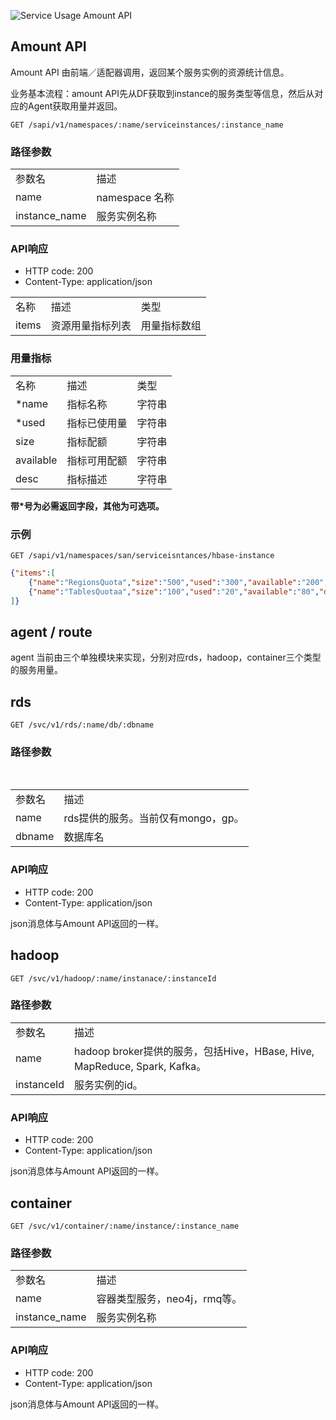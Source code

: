 ![Service Usage Amount API](serviceusageamount.png "Service Usage Amount API")

## Amount API

Amount API 由前端／适配器调用，返回某个服务实例的资源统计信息。


业务基本流程：amount API先从DF获取到instance的服务类型等信息，然后从对应的Agent获取用量并返回。

```
GET /sapi/v1/namespaces/:name/serviceinstances/:instance_name
```

### 路径参数

<table>
    <tr>
        <td>参数名</td>
        <td>描述</td>
    </tr>
    <tr>
        <td>name</td>
        <td>namespace 名称</td>
    </tr>
    <tr>
        <td>instance_name</td>
        <td>服务实例名称</td>
    </tr>
</table>

### API响应

* HTTP code: 200
* Content-Type: application/json

<table>
    <tr>
        <td>名称</td>
        <td>描述</td>
        <td>类型</td>
    </tr>
    <tr>
        <td>items</td>
        <td>资源用量指标列表</td>
        <td>用量指标数组</td>
    </tr>
</table>

### 用量指标

<table>
    <tr>
        <td>名称</td>
        <td>描述</td>
        <td>类型</td>
    </tr>
    <tr>
        <td>*name</td>
        <td>指标名称</td>
        <td>字符串</td>
    </tr>
    <tr>
        <td>*used</td>
        <td>指标已使用量</td>
        <td>字符串</td>
    </tr>
    <tr>
        <td>size</td>
        <td>指标配额</td>
        <td>字符串</td>
    </tr>
    <tr>
        <td>available</td>
        <td>指标可用配额</td>
        <td>字符串</td>
    </tr>
    <tr>
        <td>desc</td>
        <td>指标描述</td>
        <td>字符串</td>
    </tr>
</table>

 **带*号为必需返回字段，其他为可选项。**

 ### 示例

```
GET /sapi/v1/namespaces/san/serviceisntances/hbase-instance
```
```json
{"items":[
    {"name":"RegionsQuota","size":"500","used":"300","available":"200","desc":"HBase命名空间的region数目"},
    {"name":"TablesQuotaa","size":"100","used":"20","available":"80","desc":"HBase命名空间的表数目"}
]}
```

## agent / route

agent 当前由三个单独模块来实现，分别对应rds，hadoop，container三个类型的服务用量。

## rds

```
GET /svc/v1/rds/:name/db/:dbname
```
### 路径参数

<table>
    <tr>
        <td>参数名</td>
        <td>描述</td>
    </tr>
    <tr>
        <td>name</td>
        <td>rds提供的服务。当前仅有mongo，gp。</td>
    </tr>
    <tr>
        <td>dbname</td>
        <td>数据库名</td>
    </tr>
</table>

### API响应

* HTTP code: 200
* Content-Type: application/json

json消息体与Amount API返回的一样。


## hadoop

```
GET /svc/v1/hadoop/:name/instanace/:instanceId
```
### 路径参数

<table>
    <tr>
        <td>参数名</td>
        <td>描述</td>
    </tr>
    <tr>
        <td>name</td>
        <td>hadoop broker提供的服务，包括Hive，HBase, Hive, MapReduce, Spark, Kafka。</td>
    </tr>
    <tr>
        <td>instanceId</td>
        <td>服务实例的id。</td>
    </tr>
</table>

### API响应

* HTTP code: 200
* Content-Type: application/json

json消息体与Amount API返回的一样。

## container

```
GET /svc/v1/container/:name/instance/:instance_name
```

### 路径参数

<table>
    <tr>
        <td>参数名</td>
        <td>描述</td>
    </tr>
    <tr>
        <td>name</td>
        <td>容器类型服务，neo4j，rmq等。</td>
    </tr>
    <tr>
        <td>instance_name</td>
        <td>服务实例名称</td>
    </tr>
</table>

### API响应

* HTTP code: 200
* Content-Type: application/json

json消息体与Amount API返回的一样。
